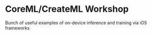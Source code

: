 # CoreML/CreateML Workshop

Bunch of useful examples of on-device inference and training via iOS frameworks

